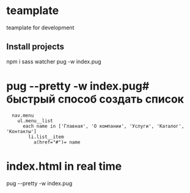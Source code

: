 # teamplate
teamplate for development

## Install projects
npm i
sass watcher
pug -w index.pug

# pug --pretty -w index.pug# быстрый способ создать список
      nav.menu
        ul.menu__list
          each name in ['Главная', 'О компании', 'Услуги', 'Каталог', 'Контакты']
            li.list__item
              a(href="#")= name

# index.html in real time
pug --pretty -w index.pug